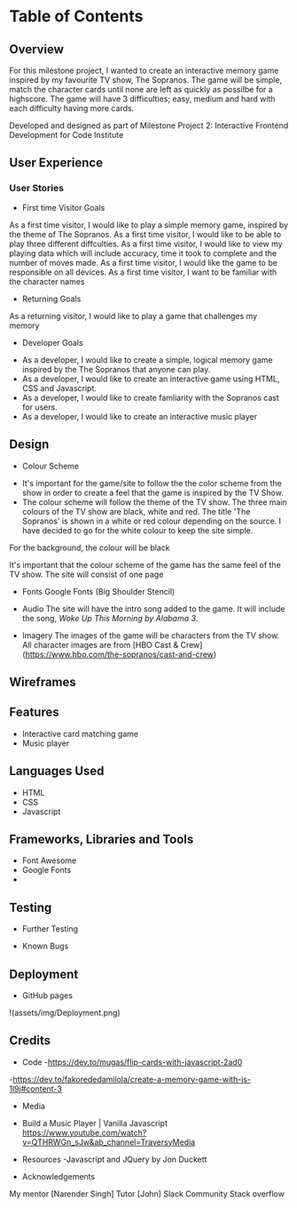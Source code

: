 # Table of Contents

## Overview

For this milestone project, I wanted to create an interactive memory game inspired by my favourite TV show, The Sopranos.
The game will be simple, match the character cards until none are left as quickly as possilbe for a highscore. The game will have 3 difficulties; easy, medium and hard with each difficulty having more cards.


Developed and designed as part of Milestone Project 2: Interactive Frontend Development for Code Institute

## User Experience

### User Stories

- First time Visitor Goals

As a first time visitor, I would like to play a simple memory game, inspired by the theme of The Sopranos.
As a first time visitor, I would like to be able to play three different diffculties.
As a first time visitor, I would like to view my playing data which will include accuracy, time it took to complete and the number of moves made.
As a first time visitor, I would like the game to be responsible on all devices. 
As a first time visitor, I want to be familiar with the character names

- Returning Goals

As a returning visitor, I would like to play a game that challenges my memory 

- Developer Goals

+ As a developer, I would like to create a simple, logical memory game inspired by the The Sopranos that anyone can play.
+ As a developer, I would like to create an interactive game using HTML, CSS and Javascript.
+ As a developer, I would like to create famliarity with the Sopranos cast for users.
+ As a developer, I would like to create an interactive music player 

## Design 
 - Colour Scheme

 + It's important for the game/site to follow the the color scheme from the show in order to create a feel that the game is inspired by the TV Show.
 + The colour scheme will follow the theme of the TV show. The three main colours of the TV show are black, white and red. The title 'The Sopranos' is shown in a white or red colour depending on the source. I have decided to go for the white colour to keep the site simple. 

 For the background, the colour will be black 
 
 It's important that the colour scheme of the game has the same feel of the TV show. The site will consist of one page


- Fonts
Google Fonts (Big Shoulder Stencil)

- Audio 
The site will have the intro song added to the game. 
It will include the song, *Woke Up This Morning by Alabama 3*.


- Imagery
The images of the game will be characters from the TV show. 
All character images are from [HBO Cast & Crew] (https://www.hbo.com/the-sopranos/cast-and-crew)




## Wireframes

## Features

+ Interactive card matching game
+ Music player

## Languages Used 

+ HTML
+ CSS
+ Javascript

## Frameworks, Libraries and Tools

- Font Awesome
- Google Fonts
-  

## Testing

+ Further Testing

+ Known Bugs

## Deployment

- GitHub pages


!(assets/img/Deployment.png)


## Credits

+ Code
-https://dev.to/mugas/flip-cards-with-javascript-2ad0

-https://dev.to/fakorededamilola/create-a-memory-game-with-js-1l9j#content-3 

+ Media
- Build a Music Player | Vanilla Javascript https://www.youtube.com/watch?v=QTHRWGn_sJw&ab_channel=TraversyMedia

+ Resources
-Javascript and JQuery by Jon Duckett

+ Acknowledgements

My mentor [Narender Singh]
Tutor [John]
Slack Community 
Stack overflow



